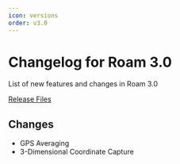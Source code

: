 ```yaml
---
icon: versions
order: v3.0
---
```


# Changelog for Roam 3.0

List of new features and changes in Roam 3.0

[Release Files](https://github.com/terry-longmacch/Roam/releases/tag/3.0.8)

## Changes

- GPS Averaging 
- 3-Dimensional Coordinate Capture
